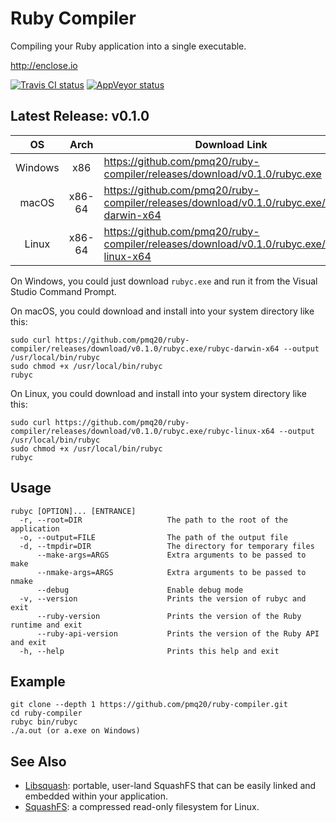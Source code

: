 # Ruby Compiler

Compiling your Ruby application into a single executable.

http://enclose.io

[![Travis CI status](https://travis-ci.org/pmq20/ruby-compiler.svg?branch=master)](https://travis-ci.org/pmq20/ruby-compiler)
[![AppVeyor status](https://ci.appveyor.com/api/projects/status/93i36eliiy6v3686/branch/master?svg=true)](https://ci.appveyor.com/project/pmq20/ruby-compiler/branch/master)

## Latest Release: v0.1.0

| OS | Arch | Download Link                                                                               |
|:----------------:|:------------:|---------------------------------------------------------------------------------------------|
|      Windows     |      x86     | https://github.com/pmq20/ruby-compiler/releases/download/v0.1.0/rubyc.exe                   |
|       macOS      |     x86-64   | https://github.com/pmq20/ruby-compiler/releases/download/v0.1.0/rubyc.exe/rubyc-darwin-x64  |
|       Linux      |     x86-64   | https://github.com/pmq20/ruby-compiler/releases/download/v0.1.0/rubyc.exe/rubyc-linux-x64   |

On Windows, you could just download `rubyc.exe` and run it from the Visual Studio Command Prompt.

On macOS, you could download and install into your system directory like this:

    sudo curl https://github.com/pmq20/ruby-compiler/releases/download/v0.1.0/rubyc.exe/rubyc-darwin-x64 --output /usr/local/bin/rubyc
    sudo chmod +x /usr/local/bin/rubyc
    rubyc

On Linux, you could download and install into your system directory like this:

    sudo curl https://github.com/pmq20/ruby-compiler/releases/download/v0.1.0/rubyc.exe/rubyc-linux-x64 --output /usr/local/bin/rubyc
    sudo chmod +x /usr/local/bin/rubyc
    rubyc

## Usage

    rubyc [OPTION]... [ENTRANCE]
      -r, --root=DIR                   The path to the root of the application
      -o, --output=FILE                The path of the output file
      -d, --tmpdir=DIR                 The directory for temporary files
          --make-args=ARGS             Extra arguments to be passed to make
          --nmake-args=ARGS            Extra arguments to be passed to nmake
          --debug                      Enable debug mode
      -v, --version                    Prints the version of rubyc and exit
          --ruby-version               Prints the version of the Ruby runtime and exit
          --ruby-api-version           Prints the version of the Ruby API and exit
      -h, --help                       Prints this help and exit

## Example

    git clone --depth 1 https://github.com/pmq20/ruby-compiler.git
    cd ruby-compiler
    rubyc bin/rubyc
    ./a.out (or a.exe on Windows)

## See Also

- [Libsquash](https://github.com/pmq20/libsquash): portable, user-land SquashFS that can be easily linked and embedded within your application.
- [SquashFS](http://squashfs.sourceforge.net/): a compressed read-only filesystem for Linux.

